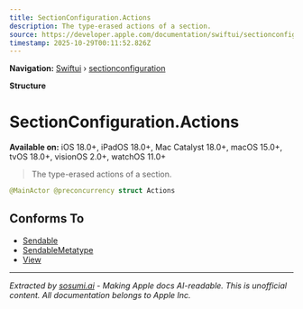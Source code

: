 ```yaml
---
title: SectionConfiguration.Actions
description: The type-erased actions of a section.
source: https://developer.apple.com/documentation/swiftui/sectionconfiguration/actions-swift.struct
timestamp: 2025-10-29T00:11:52.826Z
---
```


**Navigation:** [Swiftui](/documentation/swiftui) › [sectionconfiguration](/documentation/swiftui/sectionconfiguration)

**Structure**

# SectionConfiguration.Actions

**Available on:** iOS 18.0+, iPadOS 18.0+, Mac Catalyst 18.0+, macOS 15.0+, tvOS 18.0+, visionOS 2.0+, watchOS 11.0+

> The type-erased actions of a section.

```swift
@MainActor @preconcurrency struct Actions
```

## Conforms To

- [Sendable](/documentation/Swift/Sendable)
- [SendableMetatype](/documentation/Swift/SendableMetatype)
- [View](/documentation/swiftui/view)

---

*Extracted by [sosumi.ai](https://sosumi.ai) - Making Apple docs AI-readable.*
*This is unofficial content. All documentation belongs to Apple Inc.*

